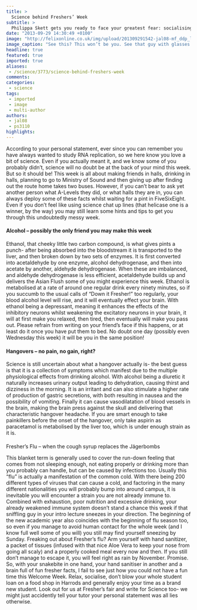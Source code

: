 ```yaml
---
title: >
  Science behind Freshers’ Week
subtitle: >
  Philippa Skett gets you ready to face your greatest fear: socialising
date: "2013-09-29 14:30:49 +0100"
image: "http://felixonline.co.uk/img/upload/201309291542-jal08-mf_ddp_large.jpg"
image_caption: "See this? This won’t be you. See that guy with glasses sitting in the corner texting. Guess where th"
headline: true
featured: true
imported: true
aliases:
 - /science/3773/science-behind-freshers-week
comments:
categories:
 - science
tags:
 - imported
 - image
 - multi-author
authors:
 - jal08
 - ps3110
highlights:
---
```


According to your personal statement, ever since you can remember you have always wanted to study RNA replication, so we here know you love a bit of science. Even if you actually meant it, and we know some of you probably didn’t, science will no doubt be at the back of your mind this week. But so it should be! This week is all about making friends in halls, drinking in halls, planning to go to Ministry of Sound and then giving up after finding out the route home takes two buses.
 However, if you can’t bear to ask yet another person what A-Levels they did, or what halls they are in, you can always deploy some of these facts whilst waiting for a pint in FiveSixEight. Even if you don’t feel like using science chat up lines (that helicase one is a winner, by the way) you may still learn some hints and tips to get you through this undoubtedly messy week.

####  Alcohol – possibly the only friend you may make this week

Ethanol, that cheeky little two carbon compound, is what gives pints a punch- after being absorbed into the bloodstream it is transported to the liver, and then broken down by two sets of enzymes. It is first converted into acetaldehyde by one enzyme, alcohol dehydrogenase, and then into acetate by another, aldehyde dehydrogenase. When these are imbalanced, and aldehyde dehydrogenase is less efficient, acetaldehyde builds up and delivers the Asian Flush some of you might experience this week.
 Ethanol is metabolised at a rate of around one regular drink every ninety minutes, so if you succumb to the usual calls of “Down it Fresher!” too regularly, your blood alcohol level will rise, and it will eventually effect your brain. With ethanol being a depressant, meaning it enhances the effects of the inhibitory neurons whilst weakening the excitatory neurons in your brain, it will at first make you relaxed, then tired, then eventually will make you pass out.
 Please refrain from writing on your friend’s face if this happens, or at least do it once you have put them to bed. No doubt one day (possibly even Wednesday this week) it will be you in the same position!

####  Hangovers – no pain, no gain, right?

Science is still uncertain about what a hangover actually is- the best guess is that it is a collection of symptoms which manifest due to the multiple physiological effects from drinking alcohol.
 With alcohol being a diuretic it naturally increases urinary output leading to dehydration, causing thirst and dizziness in the morning. It is an irritant and can also stimulate a higher rate of production of gastric secretions, with both resulting in nausea and the possibility of vomiting. Finally it can cause vasodilatation of blood vessels in the brain, making the brain press against the skull and delivering that characteristic hangover headache.
 If you are smart enough to take painkillers before the onset of the hangover, only take aspirin as paracetamol is metabolised by the liver too, which is under enough strain as it is.

####
 Fresher’s Flu – when the cough syrup replaces the Jägerbombs

This blanket term is generally used to cover the run-down feeling that comes from not sleeping enough, not eating properly or drinking more than you probably can handle, but can be caused by infections too.
 Usually this “flu” is actually a manifestation of the common cold. With there being 200 different types of viruses that can cause a cold, and factoring in the many different nationalities you will probably bump into around campus, it is inevitable you will encounter a strain you are not already immune to.
 Combined with exhaustion, poor nutrition and excessive drinking, your already weakened immune system doesn’t stand a chance this week if that sniffling guy in your intro lecture sneezes in your direction. The beginning of the new academic year also coincides with the beginning of flu season too, so even if you manage to avoid human contact for the whole week (and I know full well some of you will) you still may find yourself sneezing by Sunday.
 Freaking out about Fresher’s flu? Arm yourself with hand sanitizer, a packet of tissues (infused with that nice Aloe Vera to keep your nose from going all scaly) and a properly cooked meal every now and then. If you still don’t manage to escape it, you will feel right as rain by November. Promise.
 So, with your snakebite in one hand, your hand sanitiser in another and a brain full of fun fresher facts, I fail to see just how you could not have a fun time this Welcome Week. Relax, socialise, don’t blow your whole student loan on a food shop in Harrods and generally enjoy your time as a brand new student.
 Look out for us at Fresher’s fair and write for Science too- we might just accidently tell your tutor your personal statement was all lies otherwise.
